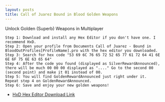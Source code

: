 ```yaml
---
layout: posts
title: Call of Juarez Bound in Blood Golden Weapons 
---
```


Unlock Golden (Superb) Weapons in Multiplayer

    Step 1: Download and install any Hex Editor if you don't have one. I recommend HxD.
    Step 2: Open your profile from Documents Call of Juarez - Bound in BloodOutProfiles[ProfileName].pro with the hex editor you downloaded.
    Step 3: Search for hex code "53 69 6C 76 65 72 52 65 77 61 72 64 41 6E 6E 6F 75 6E 63 65 64"
    Step 4: After the code you found (displayed as SilverRewardAnnounced), there will be much 00 00 00 displayed as "...." Go to the second 00 (second point) and make it 01 instead of 00.
    Step 5: You will find GoldenRewardAnnounced just right under it. Repeat step 4 on GoldenRewardAnnounced.
    Step 6: Save and enjoy your new golden weapons!

* [HxD Hex Editor Download Link](https://mh-nexus.de/downloads/HxDSetup.zip/download)
   
